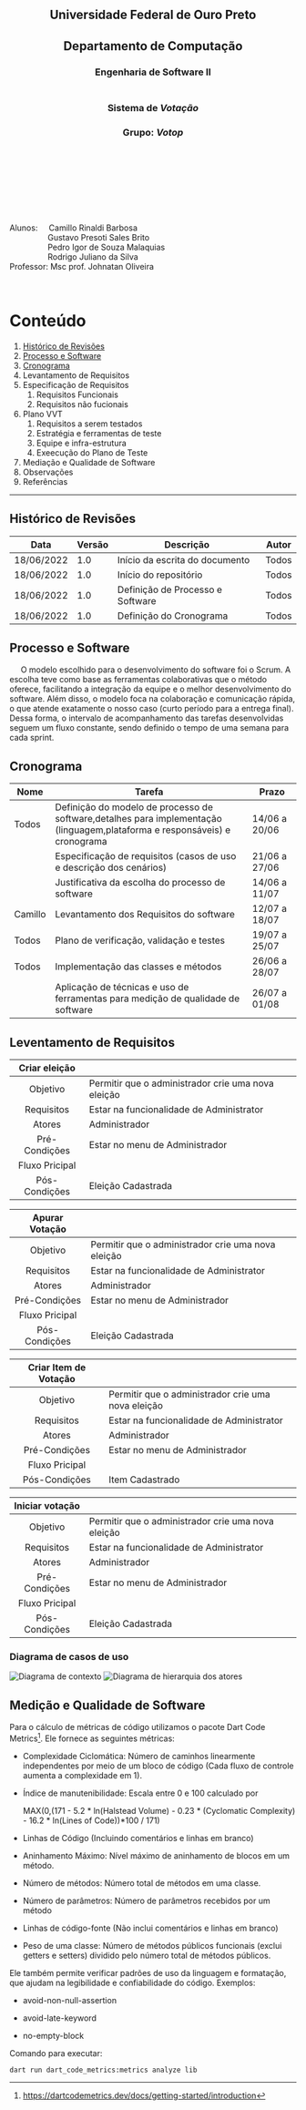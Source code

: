 
<div align='center'>

## Universidade Federal de Ouro Preto
## Departamento de Computação
### **Engenharia de Software II**</br></br>
### Sistema de *Votação*
### Grupo: *Votop*
</div>
</br></br></br></br></br></br></br>

Alunos:&nbsp;&nbsp;&nbsp;&nbsp;&nbsp;Camillo Rinaldi Barbosa </br>
&nbsp;&nbsp;&nbsp;&nbsp;&nbsp;&nbsp;&nbsp;&nbsp;&nbsp;&nbsp;&nbsp;&nbsp;&nbsp;&nbsp;&nbsp;&nbsp;&nbsp;Gustavo Presoti Sales Brito</br>
&nbsp;&nbsp;&nbsp;&nbsp;&nbsp;&nbsp;&nbsp;&nbsp;&nbsp;&nbsp;&nbsp;&nbsp;&nbsp;&nbsp;&nbsp;&nbsp;&nbsp;Pedro Igor de Souza Malaquias</br>
&nbsp;&nbsp;&nbsp;&nbsp;&nbsp;&nbsp;&nbsp;&nbsp;&nbsp;&nbsp;&nbsp;&nbsp;&nbsp;&nbsp;&nbsp;&nbsp;&nbsp;Rodrigo Juliano da Silva</br>
Professor:&nbsp;Msc prof. Johnatan Oliveira </br>

</div>
</br>

# Conteúdo

1. [Histórico de Revisões](#histórico-de-revisões)
1. [Processo e Software](#processo-e-software)
1. [Cronograma](#cronograma)
1. Levantamento de Requisitos
1. Especificação de Requisitos
    1. Requisitos Funcionais
    1. Requisitos não fucionais
1. Plano VVT
    1. Requisitos a serem testados
    1. Estratégia e ferramentas de teste
    1. Equipe e infra-estrutura
    1. Exeecução do Plano de Teste 
1. Mediação e Qualidade de Software
1. Observações
1. Referências

------------------------

## Histórico de Revisões

| Data      | Versão | Descrição                         | Autor |
|-----------|--------|-----------------------------------| ----- |
|18/06/2022 |1.0     |Início da escrita do documento     |Todos|
|18/06/2022 |1.0     |Início do repositório              |Todos|
|18/06/2022 |1.0     |Definição de Processo e Software   |Todos|
|18/06/2022 |1.0     |Definição do Cronograma            |Todos|


## Processo e Software
&nbsp;&nbsp;&nbsp;&nbsp;&nbsp;O modelo escolhido para o desenvolvimento do software foi o Scrum. A escolha teve como base as ferramentas colaborativas que o método oferece, facilitando a integração da equipe e o melhor desenvolvimento do software. Além disso, o modelo foca na colaboração e comunicação rápida, o que atende exatamente o nosso caso (curto período para a entrega final). Dessa forma, o intervalo de acompanhamento das tarefas desenvolvidas seguem um fluxo constante, sendo definido o tempo de uma semana para cada sprint.

## Cronograma
   |Nome             |Tarefa                      |Prazo    |
   |-----------------|----------------------------|---------|
   |Todos            |Definição do modelo de processo de software,detalhes para implementação</br>(linguagem,plataforma e responsáveis) e cronograma|14/06 a 20/06|
   |                 |Especificação de requisitos (casos de uso e descrição dos cenários)|21/06 a 27/06|
   |                 |Justificativa da escolha do processo de software|14/06 a 11/07|
   |Camillo          |Levantamento dos Requisitos do software|12/07 a 18/07|
   |Todos            |Plano de verificação, validação e testes|19/07 a 25/07|
   |Todos            |Implementação das classes e métodos|26/06 a 28/07|
   |                 |Aplicação de técnicas e uso de ferramentas para medição de qualidade de software|26/07 a 01/08|

## Leventamento de Requisitos

|Criar eleição |                                                |
|:-------------:|-------------------------------------------------|
|Objetivo| Permitir que o administrador crie uma nova eleição    |
|Requisitos| Estar na funcionalidade de Administrator|
|Atores| Administrador |
|Pré-Condições| Estar no menu de Administrador |
|Fluxo Pricipal| 
|Pós-Condições| Eleição Cadastrada |

|Apurar Votação|                                                |
|:-------------:|-------------------------------------------------|
|Objetivo| Permitir que o administrador crie uma nova eleição    |
|Requisitos| Estar na funcionalidade de Administrator|
|Atores| Administrador |
|Pré-Condições| Estar no menu de Administrador |
|Fluxo Pricipal| 
|Pós-Condições| Eleição Cadastrada |

|Criar Item de Votação |                                                |
|:-------------:|-------------------------------------------------|
|Objetivo| Permitir que o administrador crie uma nova eleição    |
|Requisitos| Estar na funcionalidade de Administrator|
|Atores| Administrador |
|Pré-Condições| Estar no menu de Administrador |
|Fluxo Pricipal| 
|Pós-Condições| Item Cadastrado |

|Iniciar votação |                                                |
|:-------------:|-------------------------------------------------|
|Objetivo| Permitir que o administrador crie uma nova eleição    |
|Requisitos| Estar na funcionalidade de Administrator|
|Atores| Administrador |
|Pré-Condições| Estar no menu de Administrador |
|Fluxo Pricipal| 
|Pós-Condições| Eleição Cadastrada |


### Diagrama de casos de uso

![Diagrama de contexto](assets\images\readme\img1.jpeg)
![Diagrama de hierarquia dos atores](assets\images\readme\img2.jpeg)

## Medição e Qualidade de Software
Para o cálculo de métricas de código utilizamos o pacote Dart Code
Metrics[^2]. Ele fornece as seguintes métricas:

-   Complexidade Ciclomática: Número de caminhos linearmente
    independentes por meio de um bloco de código (Cada fluxo de controle
    aumenta a complexidade em 1).

-   Índice de manutenibilidade: Escala entre 0 e 100 calculado por

    MAX(0,(171 - 5.2 * ln(Halstead Volume) - 0.23 * (Cyclomatic Complexity) - 16.2 * ln(Lines of Code))*100 / 171)

-   Linhas de Código (Incluindo comentários e linhas em branco)

-   Aninhamento Máximo: Nível máximo de aninhamento de blocos em um
    método.

-   Número de métodos: Número total de métodos em uma classe.

-   Número de parâmetros: Número de parâmetros recebidos por um método

-   Linhas de código-fonte (Não inclui comentários e linhas em branco)

-   Peso de uma classe: Número de métodos públicos funcionais (exclui
    getters e setters) dividido pelo número total de métodos públicos.

Ele também permite verificar padrões de uso da linguagem e formatação,
que ajudam na legibilidade e confiabilidade do código. Exemplos:

-   avoid-non-null-assertion

-   avoid-late-keyword

-   no-empty-block

Comando para executar:
```
dart run dart_code_metrics:metrics analyze lib
```

[^2]: https://dartcodemetrics.dev/docs/getting-started/introduction